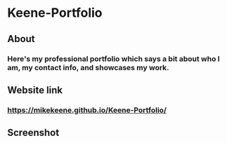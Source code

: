 # Keene-Portfolio

## About
### Here's my professional portfolio which says a bit about who I am, my contact info, and showcases my work.

## Website link
### https://mikekeene.github.io/Keene-Portfolio/

## Screenshot
